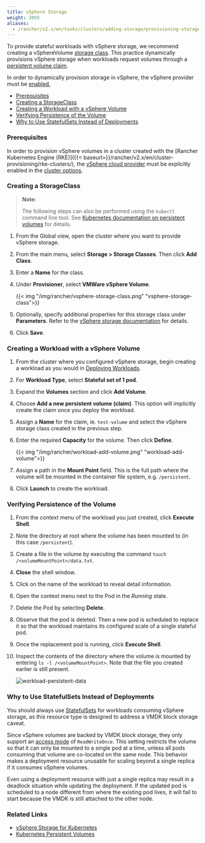 ```yaml
---
title: vSphere Storage
weight: 3055
aliases:
  - /rancher/v2.x/en/tasks/clusters/adding-storage/provisioning-storage/vsphere/
---
```


To provide stateful workloads with vSphere storage, we recommend creating a vSphereVolume [storage class]({{<baseurl>}}/rancher/v2.x/en/k8s-in-rancher/volumes-and-storage/#storage-classes). This practice dynamically provisions vSphere storage when workloads request volumes through a [persistent volume claim]({{<baseurl>}}/rancher/v2.x/en/k8s-in-rancher/volumes-and-storage/persistent-volume-claims/).

In order to dynamically provision storage in vSphere, the vSphere provider must be [enabled.]({{<baseurl>}}/rancher/v2.x/en/cluster-provisioning/rke-clusters/cloud-providers/vsphere)

- [Prerequisites](#prerequisites)
- [Creating a StorageClass](#creating-a-storageclass)
- [Creating a Workload with a vSphere Volume](#creating-a-workload-with-a-vsphere-volume)
- [Verifying Persistence of the Volume](#verifying-persistence-of-the-volume)
- [Why to Use StatefulSets Instead of Deployments](#why-to-use-statefulsets-instead-of-deployments)

### Prerequisites

In order to provision vSphere volumes in a cluster created with the [Rancher Kubernetes Engine (RKE)]({{< baseurl>}}/rancher/v2.x/en/cluster-provisioning/rke-clusters/), the [vSphere cloud provider]({{<baseurl>}}/rke/latest/en/config-options/cloud-providers/vsphere) must be explicitly enabled in the [cluster options]({{<baseurl>}}/rancher/v2.x/en/cluster-provisioning/rke-clusters/options/).

### Creating a StorageClass

> **Note:**
>
> The following steps can also be performed using the `kubectl` command line tool. See [Kubernetes documentation on persistent volumes](https://kubernetes.io/docs/concepts/storage/persistent-volumes/) for details.

1. From the Global view, open the cluster where you want to provide vSphere storage.
2. From the main menu, select **Storage > Storage Classes**. Then click **Add Class**.
3. Enter a **Name** for the class.
4. Under **Provisioner**, select **VMWare vSphere Volume**.

    {{< img "/img/rancher/vsphere-storage-class.png" "vsphere-storage-class">}}

5. Optionally, specify additional properties for this storage class under **Parameters**. Refer to the [vSphere storage documentation](https://vmware.github.io/vsphere-storage-for-kubernetes/documentation/storageclass.html) for details.
5. Click **Save**.

### Creating a Workload with a vSphere Volume

1. From the cluster where you configured vSphere storage, begin creating a workload as you would in [Deploying Workloads]({{<baseurl>}}/rancher/v2.x/en/k8s-in-rancher/workloads/deploy-workloads/).
2. For **Workload Type**, select **Stateful set of 1 pod**.
3. Expand the **Volumes** section and click **Add Volume**.
4. Choose **Add a new persistent volume (claim)**. This option will implicitly create the claim once you deploy the workload.
5. Assign a **Name** for the claim, ie. `test-volume` and select the vSphere storage class created in the previous step.
6. Enter the required **Capacity** for the volume. Then click **Define**.

    {{< img "/img/rancher/workload-add-volume.png" "workload-add-volume">}}

7. Assign a path in the **Mount Point** field. This is the full path where the volume will be mounted in the container file system, e.g. `/persistent`.
8. Click **Launch** to create the workload.

### Verifying Persistence of the Volume

1. From the context menu of the workload you just created, click **Execute Shell**.
2. Note the directory at root where the volume has been mounted to (in this case `/persistent`).
3. Create a file in the volume by executing the command `touch /<volumeMountPoint>/data.txt`.
4. **Close** the shell window.
5. Click on the name of the workload to reveal detail information.
6. Open the context menu next to the Pod in the *Running* state.
7. Delete the Pod by selecting **Delete**.
8. Observe that the pod is deleted. Then a new pod is scheduled to replace it so that the workload maintains its configured scale of a single stateful pod.
9. Once the replacement pod is running, click **Execute Shell**.
10. Inspect the contents of the directory where the volume is mounted by entering `ls -l /<volumeMountPoint>`. Note that the file you created earlier is still present.

    ![workload-persistent-data]({{<baseurl>}}/img/rancher/workload-persistent-data.png)

### Why to Use StatefulSets Instead of Deployments

You should always use [StatefulSets](https://kubernetes.io/docs/concepts/workloads/controllers/statefulset/) for workloads consuming vSphere storage, as this resource type is designed to address a VMDK block storage caveat.

Since vSphere volumes are backed by VMDK block storage, they only support an [access mode](https://kubernetes.io/docs/concepts/storage/persistent-volumes/#persistentvolumeclaims) of `ReadWriteOnce`. This setting restricts the volume so that it can only be mounted to a single pod at a time, unless all pods consuming that volume are co-located on the same node. This behavior makes a deployment resource unusable for scaling beyond a single replica if it consumes vSphere volumes.

Even using a deployment resource with just a single replica may result in a deadlock situation while updating the deployment. If the updated pod is scheduled to a node different from where the existing pod lives, it will fail to start because the VMDK is still attached to the other node.

### Related Links

- [vSphere Storage for Kubernetes](https://vmware.github.io/vsphere-storage-for-kubernetes/documentation/)
- [Kubernetes Persistent Volumes](https://kubernetes.io/docs/concepts/storage/persistent-volumes/)
